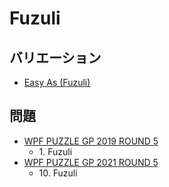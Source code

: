 # Fuzuli

## バリエーション
- [Easy As (Fuzuli)](easyas-fuzuli.md)

## 問題
- [WPF PUZZLE GP 2019 ROUND 5](../questions/wpfpgp2019-5.md)
	- 1\. Fuzuli
- [WPF PUZZLE GP 2021 ROUND 5](../questions/wpfpgp2021-5.md)
	- 10\. Fuzuli
